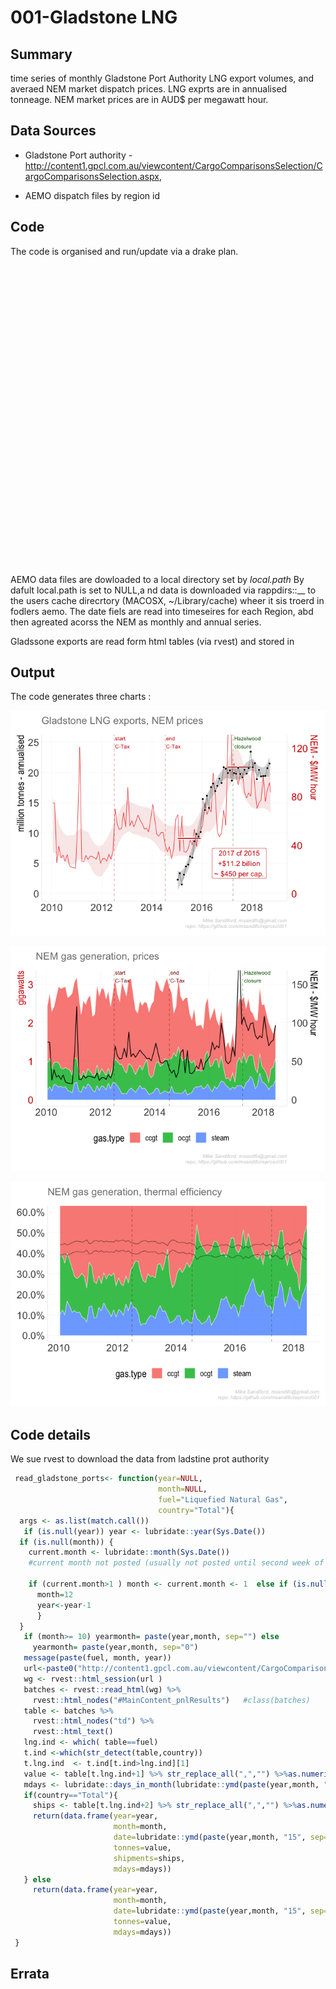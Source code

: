 001-Gladstone LNG
================

## Summary

time series of monthly Gladstone Port Authority LNG export volumes, and
averaed NEM market dispatch prices. LNG exprts are in annualised
tonneage. NEM market prices are in AUD$ per megawatt hour.

## Data Sources

  - Gladstone Port authority -
    <http://content1.gpcl.com.au/viewcontent/CargoComparisonsSelection/CargoComparisonsSelection.aspx>,

  - AEMO dispatch files by region id

## Code

The code is organised and run/update via a drake plan.
<!--html_preserve-->

<div id="htmlwidget-ec897849c5c50a6f7846" class="visNetwork html-widget" style="width:672px;height:480px;">

</div>

<script type="application/json" data-for="htmlwidget-ec897849c5c50a6f7846">{"x":{"nodes":{"id":["\"-\"","\"-15\"","\"/data/gas_generation.csv\"","\"gas_\"","\"NSW\"","\"QLD\"","\"SA\"","\"TAS\"","\"VIC\"","aemo","gas.tidy","gas.use","lng","NEM.month","NEM.year","NSW1","QLD1","reprosci001.plot","reprosci002.plot","reprosci003.plot","SA1","TAS1","VIC1","status: imported"],"deps":[null,null,null,null,null,null,null,null,null,{},{},{},{},{},{},{},{},{},{},{},{},{},{},{}],"trigger":[null,null,null,null,null,null,null,null,null,{},{},{},{},{},{},{},{},{},{},{},{},{},{},null],"label":["\"-\"\n0.003s","\"-15\"\n0.003s","\"/data/gas_generation.csv\"\n0.003s","\"gas_\"\n0.003s","\"NSW\"\n0.003s","\"QLD\"\n0.003s","\"SA\"\n0.002s","\"TAS\"\n0.003s","\"VIC\"\n0.002s","aemo\n2.247s","gas.tidy\n0.023s","gas.use\n0.013s","lng\n0.013s","NEM.month\n0.111s","NEM.year\n0.073s","NSW1\n1.072s","QLD1\n1.193s","reprosci001.plot\n1.911s","reprosci002.plot\n0.123s","reprosci003.plot\n0.142s","SA1\n1.165s","TAS1\n1.134s","VIC1\n1.085s","status: imported"],"command":[null,null,null,null,null,null,null,null,null,"data.table::rbindlist(list(NSW1, QLD1, SA1, TAS1, VIC1))","tidyr::gather(gas.use[, 1:5], gas.type, value, -year, -month) %>% \n    dplyr::mutate(date = lubridate::ymd(paste0(year, '-', month, \n        '-15')), mdays = lubridate::days_in_month(date), mw = value * \n        1000/(mdays * 24) * 12, gas.type = stringr::str_remove_all(gas.type, \n        'gas_'))","gas.use <- data.table::fread(paste0(drake.path, '/data/gas_generation.csv')) %>% \n    purrr::set_names(~stringr::str_to_lower(.)) %>% dplyr::mutate(date = lubridate::ymd(paste0(year, \n    '-', month, '-15')), sum = gas_ccgt + gas_ocgt + gas_steam, \n    efficiencyLower = (gas_ccgt * 0.45 + gas_ocgt * 0.3 + gas_steam * \n        0.3)/sum, efficiencyUpper = (gas_ccgt * 0.5 + gas_ocgt * \n        0.35 + gas_steam * 0.35)/sum)","update_gladstone(local.path = local.path)","aemo %>% dplyr::group_by(year, month) %>% dplyr::summarise(date = mean(SETTLEMENTDATE) %>% \n    as.Date(), RRP = sum(RRP * TOTALDEMAND)/sum(TOTALDEMAND), \n    TOTALDEMAND = 5 * sum(TOTALDEMAND)/length(TOTALDEMAND))","aemo %>% dplyr::group_by(year) %>% dplyr::summarise(date = mean(SETTLEMENTDATE) %>% \n    as.Date(), RRP = sum(RRP * TOTALDEMAND)/sum(TOTALDEMAND), \n    TOTALDEMAND = 5 * sum(TOTALDEMAND)/length(TOTALDEMAND))","get_aemo_data(state = 'NSW')","get_aemo_data(state = 'QLD')","reprosci001(lng, NEM.month, NEM.year)","reprosci002(gas.use, gas.tidy, NEM.month)","reprosci003(gas.use, gas.tidy)","get_aemo_data(state = 'SA')","get_aemo_data(state = 'TAS')","get_aemo_data(state = 'VIC')",null],"status":["missing","missing","missing","missing","missing","missing","missing","missing","missing","outdated","outdated","outdated","outdated","outdated","outdated","outdated","outdated","outdated","outdated","outdated","outdated","outdated","outdated","imported"],"type":["file","file","file","file","file","file","file","file","file","object","object","object","object","object","object","object","object","object","object","object","object","object","object","cluster"],"font.size":[20,20,20,20,20,20,20,20,20,20,20,20,20,20,20,20,20,20,20,20,20,20,20,20],"color":["#9A32CD","#9A32CD","#9A32CD","#9A32CD","#9A32CD","#9A32CD","#9A32CD","#9A32CD","#9A32CD","#000000","#000000","#000000","#000000","#000000","#000000","#000000","#000000","#000000","#000000","#000000","#000000","#000000","#000000","#1874CD"],"shape":["square","square","square","square","square","square","square","square","square","dot","dot","dot","dot","dot","dot","dot","dot","dot","dot","dot","dot","dot","dot","diamond"],"level":[1,1,1,1,1,1,1,1,1,5,3,2,5,6,6,4,4,7,7,4,4,4,4,4],"title":["\"-\"","\"-15\"","\"/data/gas_generation.csv\"","\"gas_\"","\"NSW\"","\"QLD\"","\"SA\"","\"TAS\"","\"VIC\"","data.table::rbindlist(list(NSW1,&nbsp;QLD1,&nbsp;SA1,&nbsp;TA...","tidyr::gather(gas.use[,&nbsp;1:5],&nbsp;gas.type,&nbsp;value,...","gas.use&nbsp;<-&nbsp;data.table::fread(paste0(drake.path...","update_gladstone(local.path&nbsp;=&nbsp;local.path)","aemo&nbsp;%>%&nbsp;dplyr::group_by(year,&nbsp;month)&nbsp;%>%&nbsp;dply...","aemo&nbsp;%>%&nbsp;dplyr::group_by(year)&nbsp;%>%&nbsp;dplyr::summ...","get_aemo_data(state&nbsp;=&nbsp;'NSW')","get_aemo_data(state&nbsp;=&nbsp;'QLD')","reprosci001(lng,&nbsp;NEM.month,&nbsp;NEM.year)","reprosci002(gas.use,&nbsp;gas.tidy,&nbsp;NEM.month)","reprosci003(gas.use,&nbsp;gas.tidy)","get_aemo_data(state&nbsp;=&nbsp;'SA')","get_aemo_data(state&nbsp;=&nbsp;'TAS')","get_aemo_data(state&nbsp;=&nbsp;'VIC')","data.table::fread, data.table::rbindlist, dply..."],"x":[-0.75,-0.875,-0.25,-1,0.75,0.875,1,-0.125,0.625,0.5,-0.25,0.0625,-0.0625,-0.6875,0,0.5625,0.6875,-0.3125,-0.9375,0.4375,0.8125,0.1875,0.4375,0.3125],"y":[-1,-1,-1,-1,-1,-1,-1,-1,-1,0,0,-0.5,-0.5,0.5,0.5,-0.5,-0.5,1,1,0.5,-0.5,-0.5,-0.5,-1]},"edges":{"from":["status: imported","status: imported","status: imported","status: imported","\"NSW\"","status: imported","status: imported","status: imported","status: imported","status: imported","\"VIC\"","\"SA\"","\"QLD\"","\"TAS\"","NSW1","QLD1","SA1","TAS1","VIC1","\"-\"","\"-\"","\"-15\"","\"-15\"","\"/data/gas_generation.csv\"","\"gas_\"","gas.use","gas.use","gas.use","aemo","aemo","status: imported","status: imported","lng","NEM.month","NEM.month","NEM.year","status: imported","gas.tidy","gas.tidy","status: imported","status: imported"],"to":["gas.use","gas.tidy","aemo","lng","NSW1","NSW1","QLD1","SA1","TAS1","VIC1","VIC1","SA1","QLD1","TAS1","aemo","aemo","aemo","aemo","aemo","gas.use","gas.tidy","gas.use","gas.tidy","gas.use","gas.tidy","gas.tidy","reprosci002.plot","reprosci003.plot","NEM.month","NEM.year","NEM.month","NEM.year","reprosci001.plot","reprosci001.plot","reprosci002.plot","reprosci001.plot","reprosci001.plot","reprosci002.plot","reprosci003.plot","reprosci002.plot","reprosci003.plot"],"file":[0,0,0,0,0,0,0,0,0,0,0,0,0,0,0,0,0,0,0,0,0,0,0,0,0,0,0,0,0,0,0,0,0,0,0,0,0,0,0,0,0],"arrows":["to","to","to","to","to","to","to","to","to","to","to","to","to","to","to","to","to","to","to","to","to","to","to","to","to","to","to","to","to","to","to","to","to","to","to","to","to","to","to","to","to"],"smooth":[true,true,true,true,true,true,true,true,true,true,true,true,true,true,true,true,true,true,true,true,true,true,true,true,true,true,true,true,true,true,true,true,true,true,true,true,true,true,true,true,true]},"nodesToDataframe":true,"edgesToDataframe":true,"options":{"width":"100%","height":"100%","nodes":{"shape":"dot","physics":false},"manipulation":{"enabled":false},"layout":{"hierarchical":{"enabled":true,"direction":"LR"}},"edges":{"smooth":false},"physics":{"stabilization":false},"interaction":{"navigationButtons":true}},"groups":null,"width":null,"height":null,"idselection":{"enabled":false,"style":"width: 150px; height: 26px","useLabels":true,"main":"Select by id"},"byselection":{"enabled":false,"style":"width: 150px; height: 26px","multiple":false,"hideColor":"rgba(200,200,200,0.5)"},"main":{"text":"Dependency graph","style":"font-family:Georgia, Times New Roman, Times, serif;font-weight:bold;font-size:20px;text-align:center;"},"submain":null,"footer":null,"background":"rgba(0, 0, 0, 0)","highlight":{"enabled":false,"hoverNearest":false,"degree":1,"algorithm":"all","hideColor":"rgba(200,200,200,0.5)","labelOnly":true},"collapse":{"enabled":true,"fit":false,"resetHighlight":true,"clusterOptions":null},"legend":{"width":0.2,"useGroups":false,"position":"left","ncol":1,"stepX":100,"stepY":100,"zoom":true,"nodes":{"label":["Outdated","Imported","Missing","Object","File","Cluster"],"color":["#000000","#1874CD","#9A32CD","#888888","#888888","#888888"],"shape":["dot","dot","dot","dot","square","diamond"],"font.color":["black","black","black","black","black","black"],"font.size":[20,20,20,20,20,20],"id":[2,5,6,7,9,10]},"nodesToDataframe":true},"igraphlayout":{"type":"square"},"tooltipStay":300,"tooltipStyle":"position: fixed;visibility:hidden;padding: 5px;white-space: nowrap;font-family: verdana;font-size:14px;font-color:#000000;background-color: #f5f4ed;-moz-border-radius: 3px;-webkit-border-radius: 3px;border-radius: 3px;border: 1px solid #808074;box-shadow: 3px 3px 10px rgba(0, 0, 0, 0.2);"},"evals":[],"jsHooks":[]}</script>

<!--/html_preserve-->

AEMO data files are dowloaded to a local directory set by *local.path*
By dafult local.path is set to NULL,a nd data is downloaded via
rappdirs::\_\_ to the users cache direcrtory (MACOSX, \~/Library/cache)
wheer it sis troerd in fodlers aemo. The date fiels are read into
timeseires for each Region, abd then agreated acorss the NEM as monthly
and annual series.

Gladssone exports are read form html tables (via rvest) and stored in

## Output

The code generates three charts :

![](Readme_files/figure-gfm/repo001-1.png)<!-- -->

![](Readme_files/figure-gfm/repo002-1.png)<!-- -->

![](Readme_files/figure-gfm/repo003-1.png)<!-- -->

## Code details

We sue rvest to download the data from ladstine prot authority

``` r
 read_gladstone_ports<- function(year=NULL, 
                                 month=NULL,
                                 fuel="Liquefied Natural Gas",
                                 country="Total"){
  args <- as.list(match.call())
   if (is.null(year)) year <- lubridate::year(Sys.Date())
  if (is.null(month)) {
    current.month <- lubridate::month(Sys.Date())
    #current month not posted (usually not posted until second week of current month)
 
    if (current.month>1 ) month <- current.month <- 1  else if (is.null(args$year)) {
      month=12
      year<-year-1
      }
  }
   if (month>= 10) yearmonth= paste(year,month, sep="") else 
     yearmonth= paste(year,month, sep="0")
   message(paste(fuel, month, year))
   url<-paste0("http://content1.gpcl.com.au/viewcontent/CargoComparisonsSelection/CargoOriginDestination.aspx?View=C&Durat=M&Key=",yearmonth)
   wg <- rvest::html_session(url )
   batches <- rvest::read_html(wg) %>%
     rvest::html_nodes("#MainContent_pnlResults")   #class(batches)
   table <- batches %>%
     rvest::html_nodes("td") %>%
     rvest::html_text()
   lng.ind <- which( table==fuel)
   t.ind <-which(str_detect(table,country))
   t.lng.ind  <- t.ind[t.ind>lng.ind][1]
   value <- table[t.lng.ind+1] %>% str_replace_all(",","") %>%as.numeric()
   mdays <- lubridate::days_in_month(lubridate::ymd(paste(year,month, "01", sep="-")))
   if(country=="Total"){
     ships <- table[t.lng.ind+2] %>% str_replace_all(",","") %>%as.numeric()
     return(data.frame(year=year, 
                       month=month, 
                       date=lubridate::ymd(paste(year,month, "15", sep="-")),
                       tonnes=value, 
                       shipments=ships, 
                       mdays=mdays))
   } else 
     return(data.frame(year=year, 
                       month=month,  
                       date=lubridate::ymd(paste(year,month, "15", sep="-")),
                       tonnes=value,
                       mdays=mdays))
 }
```

## Errata
